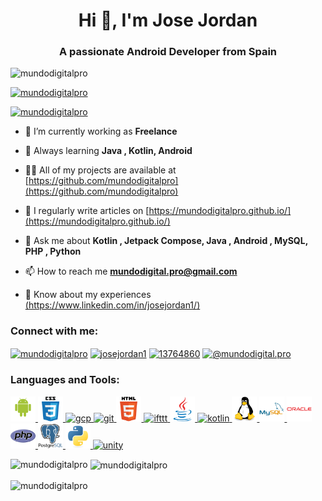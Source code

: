 <h1 align="center">Hi 👋, I'm Jose Jordan</h1>
<h3 align="center">A passionate Android Developer from Spain</h3>

<p align="left"> <img src="https://komarev.com/ghpvc/?username=mundodigitalpro&label=Profile%20views&color=0e75b6&style=flat" alt="mundodigitalpro" /> </p>

<p align="left"> <a href="https://github.com/ryo-ma/github-profile-trophy"><img src="https://github-profile-trophy.vercel.app/?username=mundodigitalpro" alt="mundodigitalpro" /></a> </p>

<p align="left"> <a href="https://twitter.com/mundodigitalpro" target="blank"><img src="https://img.shields.io/twitter/follow/mundodigitalpro?logo=twitter&style=for-the-badge" alt="mundodigitalpro" /></a> </p>

- 🔭 I’m currently working as **Freelance**

- 🌱 Always learning **Java , Kotlin, Android**

- 👨‍💻 All of my projects are available at [https://github.com/mundodigitalpro](https://github.com/mundodigitalpro)

- 📝 I regularly write articles on [https://mundodigitalpro.github.io/](https://mundodigitalpro.github.io/)

- 💬 Ask me about **Kotlin , Jetpack Compose, Java , Android , MySQL, PHP , Python**

- 📫 How to reach me **mundodigital.pro@gmail.com**

- 📄 Know about my experiences [(https://www.linkedin.com/in/josejordan1/)](https://www.linkedin.com/in/josejordan1/)

<h3 align="left">Connect with me:</h3>
<p align="left">
<a href="https://twitter.com/mundodigitalpro" target="blank"><img align="center" src="https://raw.githubusercontent.com/rahuldkjain/github-profile-readme-generator/master/src/images/icons/Social/twitter.svg" alt="mundodigitalpro" height="30" width="40" /></a>
<a href="https://linkedin.com/in/josejordan1" target="blank"><img align="center" src="https://raw.githubusercontent.com/rahuldkjain/github-profile-readme-generator/master/src/images/icons/Social/linked-in-alt.svg" alt="josejordan1" height="30" width="40" /></a>
<a href="https://stackoverflow.com/users/13764860" target="blank"><img align="center" src="https://raw.githubusercontent.com/rahuldkjain/github-profile-readme-generator/master/src/images/icons/Social/stack-overflow.svg" alt="13764860" height="30" width="40" /></a>
<a href="https://medium.com/@mundodigital.pro" target="blank"><img align="center" src="https://raw.githubusercontent.com/rahuldkjain/github-profile-readme-generator/master/src/images/icons/Social/medium.svg" alt="@mundodigital.pro" height="30" width="40" /></a>
</p>

<h3 align="left">Languages and Tools:</h3>
<p align="left"> <a href="https://developer.android.com" target="_blank" rel="noreferrer"> <img src="https://raw.githubusercontent.com/devicons/devicon/master/icons/android/android-original-wordmark.svg" alt="android" width="40" height="40"/> </a> <a href="https://www.w3schools.com/css/" target="_blank" rel="noreferrer"> <img src="https://raw.githubusercontent.com/devicons/devicon/master/icons/css3/css3-original-wordmark.svg" alt="css3" width="40" height="40"/> </a> <a href="https://cloud.google.com" target="_blank" rel="noreferrer"> <img src="https://www.vectorlogo.zone/logos/google_cloud/google_cloud-icon.svg" alt="gcp" width="40" height="40"/> </a> <a href="https://git-scm.com/" target="_blank" rel="noreferrer"> <img src="https://www.vectorlogo.zone/logos/git-scm/git-scm-icon.svg" alt="git" width="40" height="40"/> </a> <a href="https://www.w3.org/html/" target="_blank" rel="noreferrer"> <img src="https://raw.githubusercontent.com/devicons/devicon/master/icons/html5/html5-original-wordmark.svg" alt="html5" width="40" height="40"/> </a> <a href="https://ifttt.com/" target="_blank" rel="noreferrer"> <img src="https://www.vectorlogo.zone/logos/ifttt/ifttt-ar21.svg" alt="ifttt" width="40" height="40"/> </a> <a href="https://www.java.com" target="_blank" rel="noreferrer"> <img src="https://raw.githubusercontent.com/devicons/devicon/master/icons/java/java-original.svg" alt="java" width="40" height="40"/> </a> <a href="https://kotlinlang.org" target="_blank" rel="noreferrer"> <img src="https://www.vectorlogo.zone/logos/kotlinlang/kotlinlang-icon.svg" alt="kotlin" width="40" height="40"/> </a> <a href="https://www.linux.org/" target="_blank" rel="noreferrer"> <img src="https://raw.githubusercontent.com/devicons/devicon/master/icons/linux/linux-original.svg" alt="linux" width="40" height="40"/> </a> <a href="https://www.mysql.com/" target="_blank" rel="noreferrer"> <img src="https://raw.githubusercontent.com/devicons/devicon/master/icons/mysql/mysql-original-wordmark.svg" alt="mysql" width="40" height="40"/> </a> <a href="https://www.oracle.com/" target="_blank" rel="noreferrer"> <img src="https://raw.githubusercontent.com/devicons/devicon/master/icons/oracle/oracle-original.svg" alt="oracle" width="40" height="40"/> </a> <a href="https://www.php.net" target="_blank" rel="noreferrer"> <img src="https://raw.githubusercontent.com/devicons/devicon/master/icons/php/php-original.svg" alt="php" width="40" height="40"/> </a> <a href="https://www.postgresql.org" target="_blank" rel="noreferrer"> <img src="https://raw.githubusercontent.com/devicons/devicon/master/icons/postgresql/postgresql-original-wordmark.svg" alt="postgresql" width="40" height="40"/> </a> <a href="https://www.python.org" target="_blank" rel="noreferrer"> <img src="https://raw.githubusercontent.com/devicons/devicon/master/icons/python/python-original.svg" alt="python" width="40" height="40"/> </a> <a href="https://unity.com/" target="_blank" rel="noreferrer"> <img src="https://www.vectorlogo.zone/logos/unity3d/unity3d-icon.svg" alt="unity" width="40" height="40"/> </a> </p>

<p><img align="left" src="https://github-readme-stats.vercel.app/api/top-langs?username=mundodigitalpro&show_icons=true&locale=en&layout=compact" alt="mundodigitalpro" /></p>

<p>&nbsp;<img align="center" src="https://github-readme-stats.vercel.app/api?username=mundodigitalpro&show_icons=true&locale=en" alt="mundodigitalpro" /></p>

<p><img align="center" src="https://github-readme-streak-stats.herokuapp.com/?user=mundodigitalpro&" alt="mundodigitalpro" /></p>
